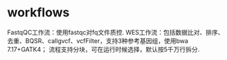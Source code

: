 # workflows
FastqQC工作流：使用fastqc对fq文件质控.
WES工作流：包括数据比对、排序、去重、BQSR、callgvcf、vcfFilter，支持3种参考基因组，使用bwa 7.17+GATK4；
流程支持分块，可在运行时候选择，默认按5千万行拆分.
